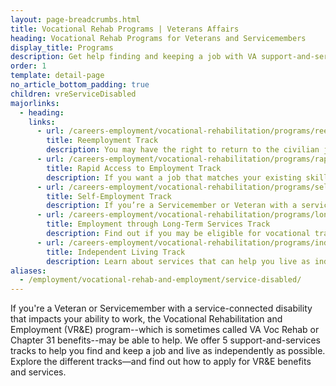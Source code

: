 ```yaml
---
layout: page-breadcrumbs.html
title: Vocational Rehab Programs | Veterans Affairs
heading: Vocational Rehab Programs for Veterans and Servicemembers 
display_title: Programs
description: Get help finding and keeping a job with VA support-and-service tracks for Veterans and Servicemembers with service-connected disabilities that limit your ability to work. Find out how to apply for Vocational Rehabilitation and Employment benefits and services (sometimes called VA Voc Rehab or Chapter 31 benefits) . 
order: 1
template: detail-page
no_article_bottom_padding: true
children: vreServiceDisabled
majorlinks:
  - heading:
    links:
      - url: /careers-employment/vocational-rehabilitation/programs/reemployment/
        title: Reemployment Track
        description: You may have the right to return to the civilian job you held before you deployed. Find out how we can help with this process.
      - url: /careers-employment/vocational-rehabilitation/programs/rapid-access-to-employment/
        title: Rapid Access to Employment Track
        description: If you want a job that matches your existing skills, find out if you can get employment counseling and job-search support.
      - url: /careers-employment/vocational-rehabilitation/programs/self-employment/
        title: Self-Employment Track
        description: If you’re a Servicemember or Veteran with a service-connected disability, find out how we can help you start your own business.
      - url: /careers-employment/vocational-rehabilitation/programs/long-term-services/
        title: Employment through Long-Term Services Track
        description: Find out if you may be eligible for vocational training to help you develop new job skills.
      - url: /careers-employment/vocational-rehabilitation/programs/independent-living/
        title: Independent Living Track
        description: Learn about services that can help you live as independently as possible if you can't return to work right away.
aliases:
  - /employment/vocational-rehab-and-employment/service-disabled/
---
```


<div class="va-introtext">

If you're a Veteran or Servicemember with a service-connected disability that impacts your ability to work, the Vocational Rehabilitation and Employment (VR&amp;E) program--which is sometimes called VA Voc Rehab or Chapter 31 benefits--may be able to help. We offer 5 support-and-services tracks to help you find and keep a job and live as independently as possible. Explore the different tracks—and find out how to apply for VR&E benefits and services.

</div>
